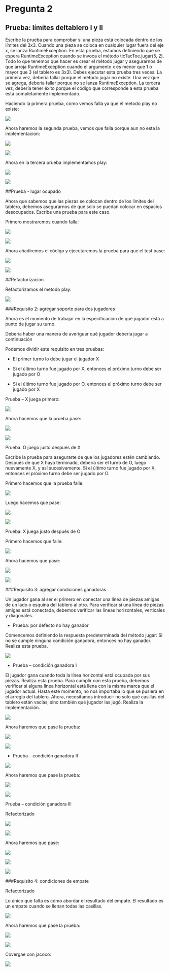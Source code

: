 # Pregunta 2

## Prueba: límites deltablero I y II

Escribe la prueba para comprobar si una pieza está colocada dentro de los límites del 3x3.
Cuando una pieza se coloca en cualquier lugar fuera del eje x, se lanza RuntimeException. En
esta prueba, estamos definiendo que se espera RuntimeException cuando se invoca el método
ticTacToe.jugar(5, 2).
Todo lo que tenemos que hacer es crear el método jugar y asegurarnos de que arroja
RuntimeException cuando el argumento x es menor que 1 o mayor que 3 (el tablero es 3x3).
Debes ejecutar esta prueba tres veces. La primera vez, debería fallar porque el método jugar
no existe. Una vez que se agrega, debería fallar porque no se lanza RuntimeException. La
tercera vez, debería tener éxito porque el código que corresponde a esta prueba está
completamente implementado.

Haciendo la primera prueba, como vemos falla ya que el metodo play no existe:

![](assets/1.jpg)

Ahora haremos la segunda prueba, vemos que falla porque aun no esta la implementacion:

![](assets/2.jpg)

![](assets/3.jpg)

Ahora en la tercera prueba implementamos play:

![](assets/4.jpg)

![](assets/5.jpg)

##Prueba - lugar ocupado

Ahora que sabemos que las piezas se colocan dentro de los límites del tablero, debemos
asegurarnos de que solo se puedan colocar en espacios desocupados. Escribe una prueba para
este caso.

Primero mostraremos cuando falla:

![](assets/7.jpg)

![](assets/8.jpg)

Ahora añadiremos el código y ejecutaremos la prueba para que el test pase:

![](assets/9.jpg)

![](assets/10.jpg)

##Refactorizacion

Refactorizamos el metodo play:

![](assets/11.jpg)

###Requisito 2: agregar soporte para dos jugadores

Ahora es el momento de trabajar en la especificación de qué jugador está a punto de jugar su
turno.

Debería haber una manera de averiguar qué jugador debería jugar a continuación

Podemos dividir este requisito en tres pruebas:

- El primer turno lo debe jugar el jugador X

- Si el último turno fue jugado por X, entonces el próximo turno debe ser jugado por O

- Si el último turno fue jugado por O, entonces el próximo turno debe ser jugado por X

Prueba – X juega primero:

![](assets/12.jpg)

Ahora hacemos que la prueba pase:

![](assets/13.jpg)

![](assets/14.jpg)

Prueba: O juego justo después de X

Escribe la prueba para asegurarte de que los jugadores estén cambiando. Después de que X
haya terminado, debería ser el turno de O, luego nuevamente X, y así sucesivamente.
Si el último turno fue jugado por X, entonces el próximo turno debe ser jugado por O.

Primero hacemos que la prueba falle:

![](assets/15.jpg)

Luego hacemos que pase:

![](assets/16.jpg)

![](assets/17.jpg)

Prueba: X juega justo después de O

Primero hacemos que falle:

![](assets/18.jpg)

Ahora hacemos que pase:

![](assets/19.jpg)

![](assets/20.jpg)

###Requisito 3: agregar condiciones ganadoras

Un jugador gana al ser el primero en conectar una línea de piezas amigas de un lado o esquina
del tablero al otro.
Para verificar si una línea de piezas amigas está conectada, debemos verificar las líneas
horizontales, verticales y diagonales.

- Prueba: por defecto no hay ganador

Comencemos definiendo la respuesta predeterminada del método jugar: Si no se cumple
ninguna condición ganadora, entonces no hay ganador. Realiza esta prueba.

![](assets/21.jpg)

- Prueba – condición ganadora I

El jugador gana cuando toda la línea horizontal está ocupada por sus piezas. Realiza esta
prueba. Para cumplir con esta prueba, debemos verificar si alguna línea horizontal está llena con la
misma marca que el jugador actual. Hasta este momento, no nos importaba lo que se pusiera en
el arreglo del tablero.
Ahora, necesitamos introducir no solo qué casillas del tablero están vacías, sino también qué
jugador las jugó. Realiza la implementación.

![](assets/22.jpg)

Ahora haremos que pase la prueba:

![](assets/23.jpg)

![](assets/24.jpg)

- Prueba – condición ganadora II

![](assets/25.jpg)

Ahora haremos que pase la prueba:

![](assets/26.jpg)

![](assets/27.jpg)

Prueba – condición ganadora III

Refactorizado

![](assets/28.jpg)

![](assets/29.jpg)

Ahora haremos que pase:

![](assets/32.jpg)

![](assets/30.jpg)

![](assets/31.jpg)

###Requisito 4: condiciones de empate

Refactorizado

Lo único que falta es cómo abordar el resultado del empate. El resultado es un empate cuando
se llenan todas las casillas.

![](assets/33.jpg)

Ahora haremos que pase la prueba:

![](assets/34.jpg)

![](assets/35.jpg)

Covergae con jacoco:

![](assets/36.jpg)














































